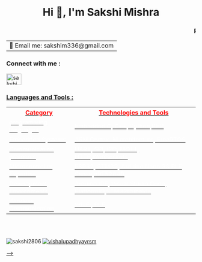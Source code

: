 <h1 align="center">Hi 👋, I'm Sakshi Mishra</h1>
<h3 align="center"><marquee>Project Researcher at Indian Institute of Technology Bombay</marquee></h3>
<table>
  <tr>
    <!-- Text Section -->
    <td>
     📩 Email me: sakshim336@gmail.com <br/>
    </td>
  </tr>
</table>

<h3 align="left">Connect with me :</h3>
<p align="left">
<a href="https://linkedin.com/in/sakshimishra2806" target="blank">
<img align="center" src="https://raw.githubusercontent.com/rahuldkjain/github-profile-readme-generator/master/src/images/icons/Social/linked-in-alt.svg" alt="sakshimishra2806" height="30" width="40" />
<!-- </a>
<a href="https://kaggle.com/vishalrsm" target="blank">
<img align="center" src="https://raw.githubusercontent.com/rahuldkjain/github-profile-readme-generator/master/src/images/icons/Social/kaggle.svg" alt="vishalrsm" height="30" width="40" />
</a> -->
</p>

<h3 align="left" >Languages and Tools :</h3>

<table>
  <tr>
    <th style="color: Red;">Category</th>
    <th style="color: red;">Technologies and Tools</th>
  </tr>
  <tr>
    <td style="color: white;">programming languages</td>
    <td style="color: white;">Embedded C, C++, Python,PHP</td>
  </tr>
  <tr>
    <td style="color: white;">Embedded Systems</td>
    <td style="color: white;">ARM Cortex-M architecture, FreeRTOS</td>
  </tr>
  <tr>
    <td style="color: white;">Communication protocols</td>
    <td style="color: white;">UART, SPI, I2C, MQTT, HTTP,WebSockets</td>
  </tr>
  <tr>
    <td style="color: white;">Microcontroller Expertise</td>
    <td style="color: white;">ESP32, STM32, Arduino Nano 33 BLE Sense,nRF52840</td>
  </tr>
    <tr>
    <td style="color: white;">Development Environments</td>
    <td style="color: white;">Arduino IDE, Visual Studio Code, PlatformIO,STM32Cubeide</td>
  </tr>
   <tr>
    <td style="color: white;">Wireless Communication</td>
    <td style="color: white;">Wi-Fi, BLE</td>
  </tr>
</table>
<br><br>

<!-- <p align="left">
  <a href="https://git-scm.com/" target="_blank" rel="noreferrer"> <img src="https://www.vectorlogo.zone/logos/git-scm/git-scm-icon.svg" alt="git" width="40" height="40"/> </a>&nbsp; 
  &nbsp; 
 <a href="https://www.php.net" target="_blank" rel="noreferrer"> <img src="https://raw.githubusercontent.com/devicons/devicon/master/icons/php/php-original.svg" alt="php" width="40" height="40"/> </a>&nbsp;
     <a href="https://postman.com" target="_blank" rel="noreferrer"> <img src="https://www.vectorlogo.zone/logos/getpostman/getpostman-icon.svg" alt="postman" width="40" height="40"/> </a>&nbsp;
      <a href="https://www.python.org" target="_blank" rel="noreferrer"> <img src="https://raw.githubusercontent.com/devicons/devicon/master/icons/python/python-original.svg" alt="python" width="40" height="40"/> </a></p>
</p> -->
       
<p>
<img align="left" src="https://github-readme-stats.vercel.app/api/top-langs?username=sakshi2806&show_icons=true&locale=en&layout=compact" alt="sakshi2806" />
</p> 
<!-- <!-- <p>&nbsp; -->
<img align="center" src="https://github-readme-stats.vercel.app/api?username=sakshi2806&show_icons=true&locale=en" alt="vishalupadhyayrsm" />
</p> -->
<!-- <p> &nbsp;
<img src="https://github-readme-streak-stats.herokuapp.com/?user=sakshi2806&show_icons=true" alt="GitHub Streak Stats for sakshi2806" />
</p> -->

